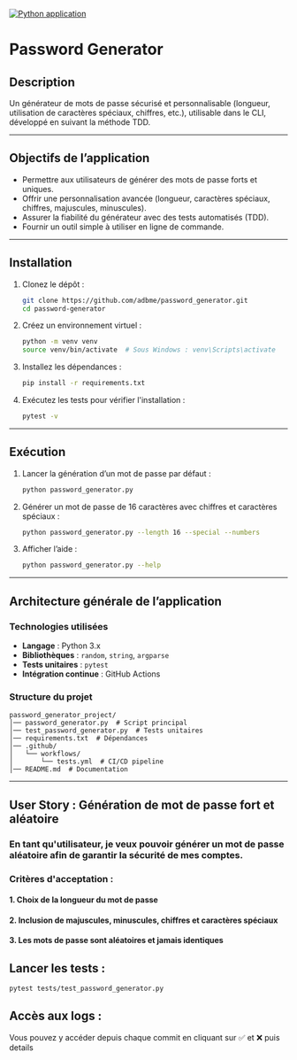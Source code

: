 [![Python application](https://github.com/adbme/password_generator/actions/workflows/python-app.yml/badge.svg)](https://github.com/adbme/password_generator/actions/workflows/python-app.yml)

# Password Generator

## Description
Un générateur de mots de passe sécurisé et personnalisable (longueur, utilisation de caractères spéciaux, chiffres, etc.), utilisable dans le CLI, développé en suivant la méthode TDD.

---

## Objectifs de l’application
- Permettre aux utilisateurs de générer des mots de passe forts et uniques.
- Offrir une personnalisation avancée (longueur, caractères spéciaux, chiffres, majuscules, minuscules).
- Assurer la fiabilité du générateur avec des tests automatisés (TDD).
- Fournir un outil simple à utiliser en ligne de commande.

---

## Installation

1. Clonez le dépôt :
   ```bash
   git clone https://github.com/adbme/password_generator.git
   cd password-generator
   ```

2. Créez un environnement virtuel :
   ```bash
   python -m venv venv
   source venv/bin/activate  # Sous Windows : venv\Scripts\activate
   ```

3. Installez les dépendances :
   ```bash
   pip install -r requirements.txt
   ```

4. Exécutez les tests pour vérifier l'installation :
   ```bash
   pytest -v
   ```

---

## Exécution

1. Lancer la génération d’un mot de passe par défaut :
   ```bash
   python password_generator.py
   ```

2. Générer un mot de passe de 16 caractères avec chiffres et caractères spéciaux :
   ```bash
   python password_generator.py --length 16 --special --numbers
   ```

3. Afficher l’aide :
   ```bash
   python password_generator.py --help
   ```


---

## Architecture générale de l’application

### Technologies utilisées
- **Langage** : Python 3.x
- **Bibliothèques** : `random`, `string`, `argparse`
- **Tests unitaires** : `pytest`
- **Intégration continue** : GitHub Actions 

### Structure du projet
```
password_generator_project/
│── password_generator.py  # Script principal
│── test_password_generator.py  # Tests unitaires
│── requirements.txt  # Dépendances
│── .github/
│   └── workflows/
│       └── tests.yml  # CI/CD pipeline
│── README.md  # Documentation
```

---

## User Story : Génération de mot de passe fort et aléatoire

### En tant qu'utilisateur, je veux pouvoir générer un mot de passe aléatoire afin de garantir la sécurité de mes comptes.

### Critères d'acceptation :

#### 1. Choix de la longueur du mot de passe

#### 2. Inclusion de majuscules, minuscules, chiffres et caractères spéciaux

#### 3. Les mots de passe sont aléatoires et jamais identiques

## Lancer les tests : 

```bash
pytest tests/test_password_generator.py
```

## Accès aux logs : 

Vous pouvez y accéder depuis chaque commit en cliquant sur ✅ et ❌ puis details